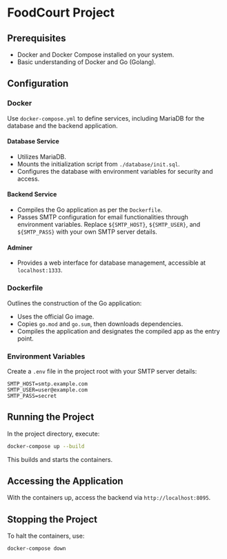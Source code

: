 # FoodCourt Project

## Prerequisites

- Docker and Docker Compose installed on your system.
- Basic understanding of Docker and Go (Golang).

## Configuration

### Docker

Use `docker-compose.yml` to define services, including MariaDB for the database and the backend application.

#### Database Service

- Utilizes MariaDB.
- Mounts the initialization script from `./database/init.sql`.
- Configures the database with environment variables for security and access.

#### Backend Service

- Compiles the Go application as per the `Dockerfile`.
- Passes SMTP configuration for email functionalities through environment variables. Replace `${SMTP_HOST}`, `${SMTP_USER}`, and `${SMTP_PASS}` with your own SMTP server details.

#### Adminer

- Provides a web interface for database management, accessible at `localhost:1333`.

### Dockerfile

Outlines the construction of the Go application:

- Uses the official Go image.
- Copies `go.mod` and `go.sum`, then downloads dependencies.
- Compiles the application and designates the compiled app as the entry point.

### Environment Variables

Create a `.env` file in the project root with your SMTP server details:

```env
SMTP_HOST=smtp.example.com
SMTP_USER=user@example.com
SMTP_PASS=secret
```

## Running the Project

In the project directory, execute:

```bash
docker-compose up --build
```

This builds and starts the containers.

## Accessing the Application

With the containers up, access the backend via `http://localhost:8095`.

## Stopping the Project

To halt the containers, use:

```bash
docker-compose down
```
